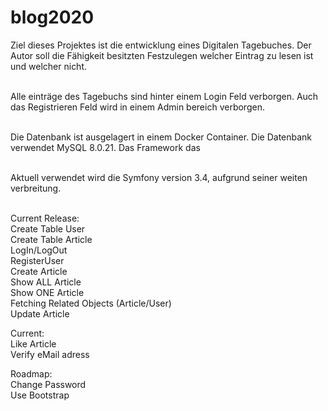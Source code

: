blog2020
========

Ziel dieses Projektes ist die entwicklung eines Digitalen Tagebuches.
Der Autor soll die Fähigkeit besitzten Festzulegen welcher Eintrag zu lesen ist und welcher nicht.</br></br>

Alle einträge des Tagebuchs sind hinter einem Login Feld verborgen.
Auch das Registrieren Feld wird in einem Admin bereich verborgen. </br></br>

Die Datenbank ist ausgelagert in einem Docker Container.
Die Datenbank verwendet MySQL 8.0.21. Das Framework das </br></br>

Aktuell verwendet wird die Symfony version 3.4, aufgrund seiner weiten verbreitung.</br></br>

Current Release:</br>
Create Table User</br>
Create Table Article</br>
LogIn/LogOut</br>
RegisterUser</br>
Create Article</br>
Show ALL Article</br>
Show ONE Article</br>
Fetching Related Objects (Article/User)</br>
Update Article</br>

Current:</br>
Like Article</br>
Verify eMail adress</br>

Roadmap:</br>
Change Password</br>
Use Bootstrap</br>
